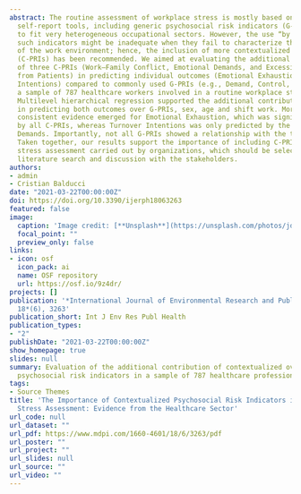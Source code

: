 ```yaml
---
abstract: The routine assessment of workplace stress is mostly based on standardized
  self-report tools, including generic psychosocial risk indicators (G-PRIs) designed
  to fit very heterogeneous occupational sectors. However, the use “by default” of
  such indicators might be inadequate when they fail to characterize the specificity
  of the work environment; hence, the inclusion of more contextualized indicators
  (C-PRIs) has been recommended. We aimed at evaluating the additional contribution
  of three C-PRIs (Work–Family Conflict, Emotional Demands, and Excessive Demands
  from Patients) in predicting individual outcomes (Emotional Exhaustion, Turnover
  Intentions) compared to commonly used G-PRIs (e.g., Demand, Control, Support), in
  a sample of 787 healthcare workers involved in a routine workplace stress assessment.
  Multilevel hierarchical regression supported the additional contributions of C-PRIs
  in predicting both outcomes over G-PRIs, sex, age and shift work. More robust and
  consistent evidence emerged for Emotional Exhaustion, which was significantly predicted
  by all C-PRIs, whereas Turnover Intentions was only predicted by the C-PRI Emotional
  Demands. Importantly, not all G-PRIs showed a relationship with the two outcomes.
  Taken together, our results support the importance of including C-PRIs in workplace
  stress assessment carried out by organizations, which should be selected based on
  literature search and discussion with the stakeholders.
authors:
- admin
- Cristian Balducci
date: "2021-03-22T00:00:00Z"
doi: https://doi.org/10.3390/ijerph18063263
featured: false
image:
  caption: 'Image credit: [**Unsplash**](https://unsplash.com/photos/jdD8gXaTZsc)'
  focal_point: ""
  preview_only: false
links:
- icon: osf
  icon_pack: ai
  name: OSF repository
  url: https://osf.io/9z4dr/
projects: []
publication: '*International Journal of Environmental Research and Public Health,
  18*(6), 3263'
publication_short: Int J Env Res Publ Health
publication_types:
- "2"
publishDate: "2021-03-22T00:00:00Z"
show_homepage: true
slides: null
summary: Evaluation of the additional contribution of contextualized over generic
  psychosocial risk indicators in a sample of 787 healthcare professionals.
tags:
- Source Themes
title: 'The Importance of Contextualized Psychosocial Risk Indicators in Workplace
  Stress Assessment: Evidence from the Healthcare Sector'
url_code: null
url_dataset: ""
url_pdf: https://www.mdpi.com/1660-4601/18/6/3263/pdf
url_poster: ""
url_project: ""
url_slides: null
url_source: ""
url_video: ""
---
```

